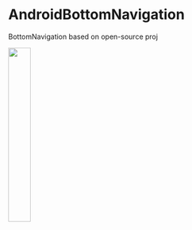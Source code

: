 # AndroidBottomNavigation
BottomNavigation based on open-source proj

<img src="https://github.com/silverbullet1472/AndroidBottomNavigation" width=30%>
